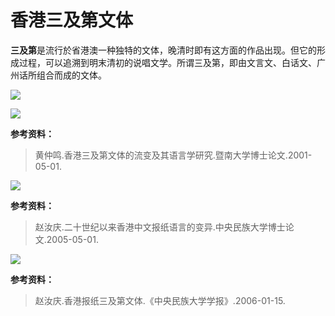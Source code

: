 # 香港三及第文体

**三及第**是流行於省港澳一种独特的文体，晚清时即有这方面的作品出现。但它的形成过程，可以追溯到明末清初的说唱文学。所谓三及第，即由文言文、白话文、广州话所组合而成的文体。

![](https://wx4.sinaimg.cn/large/69144085ly1g8e8spow1uj20ki0vw0vn.jpg)

![](https://wx3.sinaimg.cn/large/69144085ly1g8e8std7m3j20lw0yo0zg.jpg)

**参考资料：**

> 黄仲鸣.香港三及第文体的流变及其语言学研究.暨南大学博士论文.2001-05-01.

![](https://wx1.sinaimg.cn/large/69144085ly1g8e8swyzzvj20me0y4qcv.jpg)

**参考资料：**

> 赵汝庆.二十世纪以来香港中文报纸语言的变异.中央民族大学博士论文.2005-05-01.

![](https://wx2.sinaimg.cn/large/69144085ly1g8e8sm7tmyj20pe12caqx.jpg)

**参考资料：**

> 赵汝庆.香港报纸三及第文体.《中央民族大学学报》.2006-01-15.

